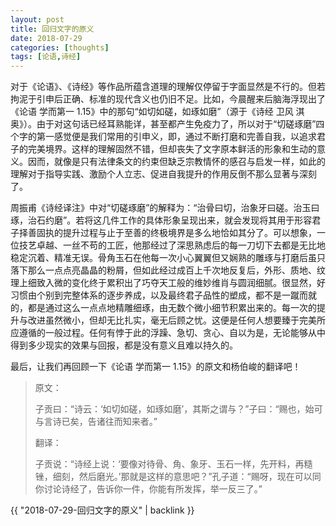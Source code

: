 ```yaml
---
layout: post
title: 回归文字的原义
date: 2018-07-29
categories: [thoughts]
tags: [论语,诗经]
---
```


对于《论语》、《诗经》等作品所蕴含道理的理解仅停留于字面显然是不行的。但若拘泥于引申后正确、标准的现代含义也仍旧不足。比如，今晨醒来后脑海浮现出了《论语 学而第一 1.15》中的那句“如切如磋，如琢如磨”（源于《诗经 卫风 淇奥》）。由于对这句话已经耳熟能详，甚至都产生免疫力了，所以对于“切磋琢磨”四个字的第一感觉便是我们常用的引申义，即，通过不断打磨和完善自我，以追求君子的完美境界。这样的理解固然不错，但却丧失了文字原本鲜活的形象和生动的意义。因而，就像是只有法律条文的约束但缺乏宗教情怀的感召与启发一样，如此的理解对于指导实践、激励个人立志、促进自我提升的作用反倒不那么显著与深刻了。

周振甫《诗经译注》中对“切磋琢磨”的解释为：“治骨曰切，治象牙曰磋。治玉曰琢，治石约磨”。若将这几件工作的具体形象呈现出来，就会发现将其用于形容君子择善固执的提升过程与止于至善的终极境界是多么地恰如其分了。可以想象，一位技艺卓越、一丝不苟的工匠，他那经过了深思熟虑后的每一刀切下去都是无比地稳定沉着、精准无误。骨角玉石在他每一次小心翼翼但又娴熟的雕琢与打磨后虽只落下那么一点点亮晶晶的粉屑，但如此经过成百上千次地反复后，外形、质地、纹理上细致入微的变化终于累积出了巧夺天工般的维妙维肖与圆润细腻。很显然，好习惯由个别到完整体系的逐步养成，以及最终君子品性的塑成，都不是一蹴而就的，都是通过这么一点点地精雕细琢，由无数个微小细节积累出来的。每一次的提升与改进虽然微小，但却无比扎实，毫无后顾之忧。这便是任何人想要臻于完美所应遵循的一般过程。任何有悖于此的浮躁、急切、贪心、自以为是，无论能够从中得到多少现实的效果与回报，都是没有意义且难以持久的。

最后，让我们再回顾一下《论语 学而第一 1.15》的原文和杨伯峻的翻译吧！

> 原文：
>
> 子贡曰：“诗云：‘如切如磋，如琢如磨’，其斯之谓与？”子曰：“赐也，始可与言诗已矣，告诸往而知来者。”
>
> 翻译：
>
> 子贡说：“诗经上说：‘要像对待骨、角、象牙、玉石一样，先开料，再糙锉，细刻，然后磨光。’那就是这样的意思吧？”孔子道：“赐呀，现在可以同你讨论诗经了，告诉你一件，你能有所发挥，举一反三了。”

{{ "2018-07-29-回归文字的原义" | backlink }}
